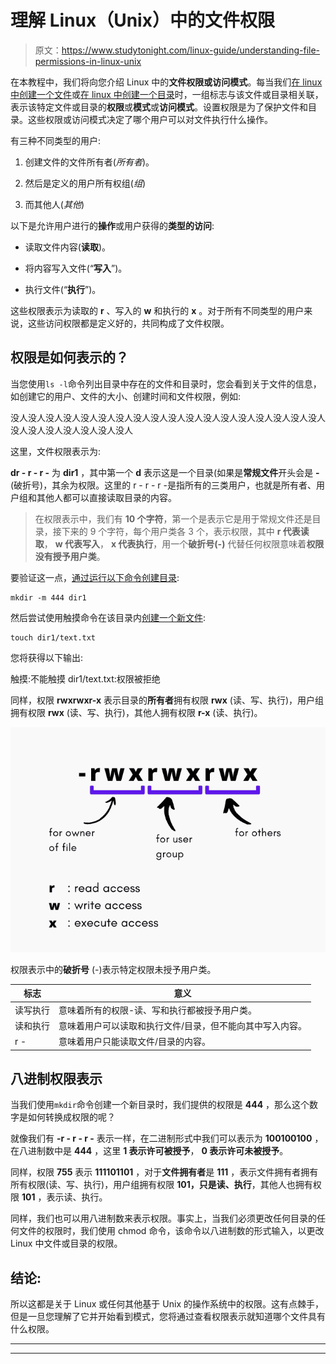 # 理解 Linux（Unix）中的文件权限

> 原文：<https://www.studytonight.com/linux-guide/understanding-file-permissions-in-linux-unix>

在本教程中，我们将向您介绍 Linux 中的**文件权限或访问模式**。每当我们[在 linux 中创建一个文件](https://www.studytonight.com/linux-guide/how-to-create-a-file-in-linux)或[在 linux 中创建一个目录](https://www.studytonight.com/linux-guide/how-to-create-directory-in-linux-mkdir-command)时，一组标志与该文件或目录相关联，表示该特定文件或目录的**权限**或**模式**或**访问模式**。设置权限是为了保护文件和目录。这些权限或访问模式决定了哪个用户可以对文件执行什么操作。

有三种不同类型的用户:

1.  创建文件的文件所有者(*所有者*)。

2.  然后是定义的用户所有权组(*组*)

3.  而其他人(*其他*)

以下是允许用户进行的**操作**或用户获得的**类型的访问**:

*   读取文件内容(**读取**)。

*   将内容写入文件(“**写入**”)。

*   执行文件(“**执行**”)。

这些权限表示为读取的 **r** 、写入的 **w** 和执行的 **x** 。对于所有不同类型的用户来说，这些访问权限都是定义好的，共同构成了文件权限。

## 权限是如何表示的？

当您使用`ls -l`命令列出目录中存在的文件和目录时，您会看到关于文件的信息，如创建它的用户、文件的大小、创建时间和文件权限，例如:

没人没人没人没人没人没人没人没人没人没人没人没人没人没人没人没人没人没人没人没人没人没人没人没人没人

这里，文件权限表示为:

**dr - r - r -** 为 **dir1** ，其中第一个 **d** 表示这是一个目录(如果是**常规文件**开头会是 **-** (破折号)，其余为权限。这里的 r - r - r -是指所有的三类用户，也就是所有者、用户组和其他人都可以直接读取目录的内容。

> 在权限表示中，我们有 **10 个字符**，第一个是表示它是用于常规文件还是目录，接下来的 9 个字符，每个用户类各 3 个，表示权限，其中 **r 代表读取**， **w 代表写入**， **x 代表执行**，用一个**破折号(-)** 代替任何权限意味着**权限没有授予用户类**。

要验证这一点，[通过运行以下命令创建目录](https://www.studytonight.com/linux-guide/how-to-create-directory-in-linux-mkdir-command):

```
mkdir -m 444 dir1
```

然后尝试使用触摸命令在该目录内[创建一个新文件](https://www.studytonight.com/linux-guide/how-to-create-a-file-in-linux):

```
touch dir1/text.txt
```

您将获得以下输出:

触摸:不能触摸 dir1/text.txt:权限被拒绝

同样，权限 **rwxrwxr-x** 表示目录的**所有者**拥有权限 **rwx** (读、写、执行)，用户组拥有权限 **rwx** (读、写、执行)，其他人拥有权限 **r-x** (读、执行)。

![permissions in Linux](img/209aee8ebb4be80f30d4ad0aff819cec.png)

权限表示中的**破折号** (-)表示特定权限未授予用户类。

| 标志 | 意义 |
| --- | --- |
| 读写执行 | 意味着所有的权限-读、写和执行都被授予用户类。 |
| 读和执行 | 意味着用户可以读取和执行文件/目录，但不能向其中写入内容。 |
| r - | 意味着用户只能读取文件/目录的内容。 |

## 八进制权限表示

当我们使用`mkdir`命令创建一个新目录时，我们提供的权限是 **444** ，那么这个数字是如何转换成权限的呢？

就像我们有 **-r - r - r -** 表示一样，在二进制形式中我们可以表示为 **100100100** ，在八进制数中是 **444** ，这里 **1 表示许可被授予**， **0 表示许可未被授予**。

同样，权限 **755** 表示 **111101101** ，对于**文件拥有者**是 **111** ，表示文件拥有者拥有所有权限(读、写、执行)，用户组拥有权限 **101，只是读、执行**，其他人也拥有权限 **101** ，表示读、执行。

同样，我们也可以用八进制数来表示权限。事实上，当我们必须更改任何目录的任何文件的权限时，我们使用 chmod 命令，该命令以八进制数的形式输入，以更改 Linux 中文件或目录的权限。

## 结论:

所以这都是关于 Linux 或任何其他基于 Unix 的操作系统中的权限。这有点棘手，但是一旦您理解了它并开始看到模式，您将通过查看权限表示就知道哪个文件具有什么权限。

* * *

* * *